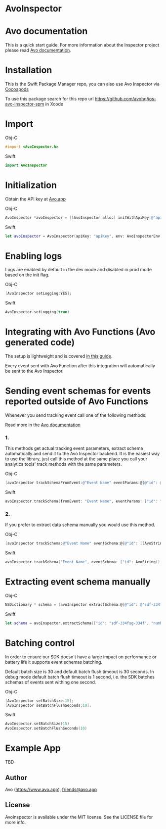 # AvoInspector

# Avo documentation

This is a quick start guide. 
For more information about the Inspector project please read [Avo documentation](https://www.avo.app/docs/implementation/inspector/sdk/ios).

# Installation

This is the Swift Package Manager repo, you can also use Avo Inspector via [Cocoapods](https://github.com/avohq/ios-avo-inspector)

To use this package search for this repo url https://github.com/avohq/ios-avo-inspector-spm in Xcode

# Import

Obj-C
```objectivec
#import <AvoInspector.h>
```
Swift
```swift
import AvoInspector
```

# Initialization

Obtain the API key at [Avo.app](https://www.avo.app/welcome) 


Obj-C
```objectivec
AvoInspector *avoInspector = [[AvoInspector alloc] initWithApiKey:@"apiKey" env: AvoInspectorEnvDev];
```       
Swift
```swift
let avoInspector = AvoInspector(apiKey: "apiKey", env: AvoInspectorEnv.dev)
```
# Enabling logs

Logs are enabled by default in the dev mode and disabled in prod mode based on the init flag.

Obj-C
```objectivec
[AvoInspector setLogging:YES];
```

Swift
```swift
AvoInspector.setLogging(true)
```

# Integrating with Avo Functions (Avo generated code)

The setup is lightweight and is covered [in this guide](https://www.avo.app/docs/implementation/start-using-inspector-with-avo-functions).

Every event sent with Avo Function after this integration will automatically be sent to the Avo Inspector.

# Sending event schemas for events reported outside of Avo Functions

Whenever you send tracking event call one of the following methods:

Read more in the [Avo documentation](https://www.avo.app/docs/implementation/devs-101#inspecting-events)

### 1.

This methods get actual tracking event parameters, extract schema automatically and send it to the Avo Inspector backend.
It is the easiest way to use the library, just call this method at the same place you call your analytics tools' track methods with the same parameters.

Obj-C
```objectivec
[avoInspector trackSchemaFromEvent:@"Event Name" eventParams:@{@"id": @"sdf-334fsg-334f", @"number": @41}];
```

Swift
```swift
avoInspector.trackSchema(fromEvent: "Event Name", eventParams: ["id": "sdf-334fsg-334f", "number": 41])
```
### 2.

If you prefer to extract data schema manually you would use this method.

Obj-C
```objectivec
[avoInspector trackSchema:@"Event Name" eventSchema:@{@"id": [[AvoString alloc] init], @"number": [[AvoInt alloc] init]}];
```

Swift
```swift
avoInspector.trackSchema("Event Name", eventSchema: ["id": AvoString(), "number": AvoInt()])
```
# Extracting event schema manually

Obj-C
```objectivec
NSDictionary * schema = [avoInspector extractSchema:@{@"id": @"sdf-334fsg-334f", @"number": @41}];
```

Swift
```swift
let schema = avoInspector.extractSchema(["id": "sdf-334fsg-334f", "number": 41])
```

# Batching control

In order to ensure our SDK doesn't have a large impact on performance or battery life it supports event schemas batching.

Default batch size is 30 and default batch flush timeout is 30 seconds.
In debug mode default batch flush timeout is 1 second, i.e. the SDK batches schemas of events sent withing one second.

Obj-C
```objectivec
[AvoInspector setBatchSize:15];
[AvoInspector setBatchFlushSeconds:10];
```

Swift
```swift
AvoInspector.setBatchSize(15)
AvoInspector.setBatchFlushSeconds(10)
```
    
# Example App

TBD


## Author

Avo (https://www.avo.app), friends@avo.app

## License

AvoInspector is available under the MIT license. See the LICENSE file for more info.
